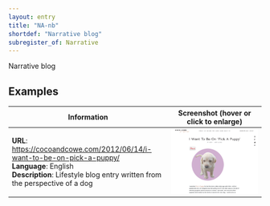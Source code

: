 ```yaml
---
layout: entry
title: "NA-nb"
shortdef: "Narrative blog"
subregister_of: Narrative
---
```


Narrative blog

<!-- details -->

## Examples

<!-- START GENERATED SCREENSHOT GALLERY -->
<!--     NOTE: this screenshot gallery is automatically generated.       -->
<!--     Please avoid modifying it manually: any changes will be         -->
<!--     overwritten the next time the generation script is run.         -->
<table class="website-examples">
  <thead>
    <tr>
      <th class="website-examples-col-1">Information</th>
      <th class="website-examples-col-2">Screenshot (hover or click to enlarge)</th>
    </tr>
  </thead>
  <tbody>
    <tr>
      <td>
        <div class="img-url"><b>URL</b>: <a href="https://cocoandcowe.com/2012/06/14/i-want-to-be-on-pick-a-puppy/">https://cocoandcowe.com/2012/06/14/i-want-to-be-on-pick-a-puppy/</a></div>
        <div class="img-info"><b>Language</b>: English</div>
        <div class="img-info"><b>Description</b>: Lifestyle blog entry written from the perspective of a dog</div>
      </td>
      <td><a href="../static/screenshots/NA-nb/cocoandcowe.com_2012_06_14_i-want-to-be-on-pick-a-puppy--2048x1536.png"><img class="thumbnail" src="../static/screenshots/NA-nb/cocoandcowe.com_2012_06_14_i-want-to-be-on-pick-a-puppy--2048x1536.png" alt="screenshot of cocoandcowe.com_2012_06_14_i-want-to-be-on-pick-a-puppy--2048x1536"></a></td>
    </tr>
  </tbody>
</table>
<!-- END GENERATED SCREENSHOT GALLERY -->
